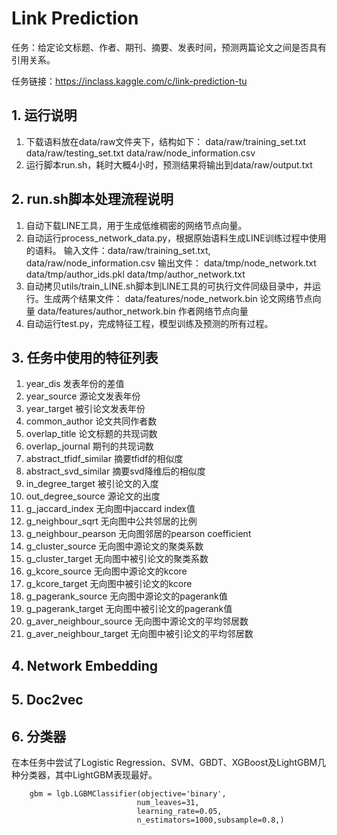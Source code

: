 # Link Prediction

任务：给定论文标题、作者、期刊、摘要、发表时间，预测两篇论文之间是否具有引用关系。

任务链接：https://inclass.kaggle.com/c/link-prediction-tu

## 1. 运行说明

1. 下载语料放在data/raw文件夹下，结构如下：
    data/raw/training_set.txt
    data/raw/testing_set.txt
    data/raw/node_information.csv
2. 运行脚本run.sh，耗时大概4小时，预测结果将输出到data/raw/output.txt

## 2. run.sh脚本处理流程说明

1. 自动下载LINE工具，用于生成低维稠密的网络节点向量。
2. 自动运行process_network_data.py，根据原始语料生成LINE训练过程中使用的语料。
    输入文件：data/raw/training_set.txt, data/raw/node_information.csv
    输出文件：
        data/tmp/node_network.txt
        data/tmp/author_ids.pkl
        data/tmp/author_network.txt
3. 自动拷贝utils/train_LINE.sh脚本到LINE工具的可执行文件同级目录中，并运行。生成两个结果文件：
    data/features/node_network.bin      论文网络节点向量
    data/features/author_network.bin    作者网络节点向量
4. 自动运行test.py，完成特征工程，模型训练及预测的所有过程。

## 3. 任务中使用的特征列表

1. year_dis 发表年份的差值
2. year_source  源论文发表年份
3. year_target  被引论文发表年份
4. common_author  论文共同作者数
5. overlap_title  论文标题的共现词数
6. overlap_journal  期刊的共现词数
7. abstract_tfidf_similar  摘要tfidf的相似度
8. abstract_svd_similar  摘要svd降维后的相似度
9. in_degree_target  被引论文的入度
10. out_degree_source  源论文的出度
11. g_jaccard_index  无向图中jaccard index值
12. g_neighbour_sqrt  无向图中公共邻居的比例
13. g_neighbour_pearson  无向图邻居的pearson coefficient
14. g_cluster_source  无向图中源论文的聚类系数
15. g_cluster_target  无向图中被引论文的聚类系数
16. g_kcore_source  无向图中源论文的kcore
17. g_kcore_target  无向图中被引论文的kcore
18. g_pagerank_source  无向图中源论文的pagerank值
19. g_pagerank_target  无向图中被引论文的pagerank值
20. g_aver_neighbour_source  无向图中源论文的平均邻居数
21. g_aver_neighbour_target  无向图中被引论文的平均邻居数

## 4. Network Embedding

## 5. Doc2vec

## 6. 分类器
在本任务中尝试了Logistic Regression、SVM、GBDT、XGBoost及LightGBM几种分类器，其中LightGBM表现最好。
```
    gbm = lgb.LGBMClassifier(objective='binary',
                            num_leaves=31,
                            learning_rate=0.05,
                            n_estimators=1000,subsample=0.8,)
```